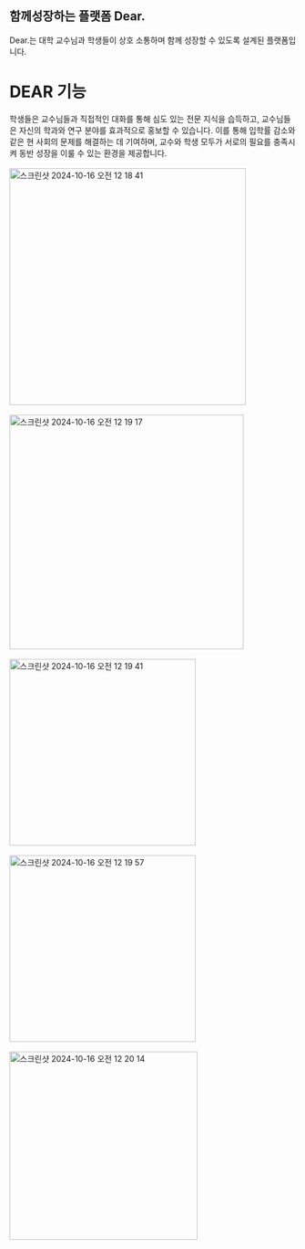 ## 함께성장하는 플랫폼 Dear.
Dear.는 대학 교수님과 학생들이 상호 소통하며 함께 성장할 수 있도록 설계된 플랫폼입니다. 
# DEAR 기능
학생들은 교수님들과 직접적인 대화를 통해 심도 있는 전문 지식을 습득하고, 교수님들은 자신의 학과와 연구 분야를 효과적으로 홍보할 수 있습니다. 
이를 통해 입학률 감소와 같은 현 사회의 문제를 해결하는 데 기여하며, 교수와 학생 모두가 서로의 필요를 충족시켜 동반 성장을 이룰 수 있는 환경을 제공합니다.​
<br></br>
<img width="415" alt="스크린샷 2024-10-16 오전 12 18 41" src="https://github.com/user-attachments/assets/d9190e89-316d-4221-bfe6-69c1d510088f">
<br></br>
<img width="411" alt="스크린샷 2024-10-16 오전 12 19 17" src="https://github.com/user-attachments/assets/709b3c56-ef3e-4f01-abde-45c205a60a6b">
<br></br>
<img width="327" alt="스크린샷 2024-10-16 오전 12 19 41" src="https://github.com/user-attachments/assets/40ed3633-67de-4eb1-aa3a-256106196bf0">
<br></br>
<img width="327" alt="스크린샷 2024-10-16 오전 12 19 57" src="https://github.com/user-attachments/assets/faf9b237-f85b-4af0-870d-550034fe1bbd">
<br></br>
<img width="330" alt="스크린샷 2024-10-16 오전 12 20 14" src="https://github.com/user-attachments/assets/09397091-6edc-4adc-84c9-df8da853f27a">
